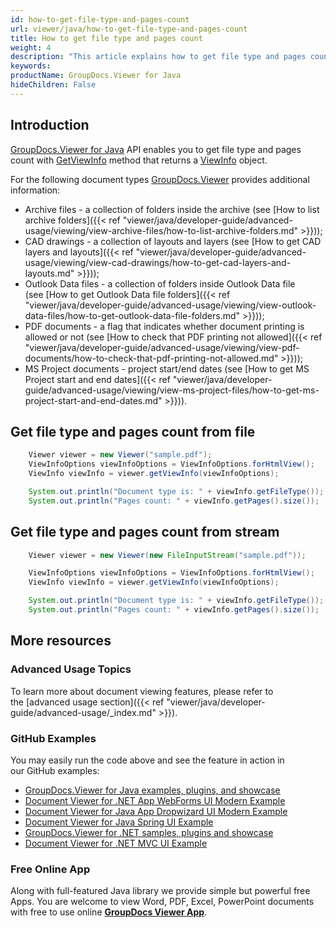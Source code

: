```yaml
---
id: how-to-get-file-type-and-pages-count
url: viewer/java/how-to-get-file-type-and-pages-count
title: How to get file type and pages count
weight: 4
description: "This article explains how to get file type and pages count using Java / C# with GroupDocs.Viewer for Java."
keywords: 
productName: GroupDocs.Viewer for Java
hideChildren: False
---
```

## Introduction

[GroupDocs.Viewer for Java](https://products.groupdocs.com/viewer/java) API enables you to get file type and pages count with [GetViewInfo](https://apireference.groupdocs.com/viewer/java/groupdocs.viewer/viewer/methods/getviewinfo) method that returns a [ViewInfo](https://apireference.groupdocs.com/viewer/java/groupdocs.viewer.results/viewinfo) object.

For the following document types [GroupDocs.Viewer](https://products.groupdocs.com/viewer) provides additional information:

*   Archive files - a collection of folders inside the archive (see [How to list archive folders]({{< ref "viewer/java/developer-guide/advanced-usage/viewing/view-archive-files/how-to-list-archive-folders.md" >}}));
*   CAD drawings - a collection of layouts and layers (see [How to get CAD layers and layouts]({{< ref "viewer/java/developer-guide/advanced-usage/viewing/view-cad-drawings/how-to-get-cad-layers-and-layouts.md" >}}));
*   Outlook Data files - a collection of folders inside Outlook Data file (see [How to get Outlook Data file folders]({{< ref "viewer/java/developer-guide/advanced-usage/viewing/view-outlook-data-files/how-to-get-outlook-data-file-folders.md" >}}));
*   PDF documents - a flag that indicates whether document printing is allowed or not (see [How to check that PDF printing not allowed]({{< ref "viewer/java/developer-guide/advanced-usage/viewing/view-pdf-documents/how-to-check-that-pdf-printing-not-allowed.md" >}}));
*   MS Project documents - project start/end dates (see [How to get MS Project start and end dates]({{< ref "viewer/java/developer-guide/advanced-usage/viewing/view-ms-project-files/how-to-get-ms-project-start-and-end-dates.md" >}})).

## Get file type and pages count from file 

```java
    Viewer viewer = new Viewer("sample.pdf");
    ViewInfoOptions viewInfoOptions = ViewInfoOptions.forHtmlView();
    ViewInfo viewInfo = viewer.getViewInfo(viewInfoOptions);

    System.out.println("Document type is: " + viewInfo.getFileType());
    System.out.println("Pages count: " + viewInfo.getPages().size());
```

## Get file type and pages count from stream

```java
    Viewer viewer = new Viewer(new FileInputStream("sample.pdf"));

    ViewInfoOptions viewInfoOptions = ViewInfoOptions.forHtmlView();
    ViewInfo viewInfo = viewer.getViewInfo(viewInfoOptions);

    System.out.println("Document type is: " + viewInfo.getFileType());
    System.out.println("Pages count: " + viewInfo.getPages().size());
```

## More resources
### Advanced Usage Topics
To learn more about document viewing features, please refer to the [advanced usage section]({{< ref "viewer/java/developer-guide/advanced-usage/_index.md" >}}).

### GitHub Examples
You may easily run the code above and see the feature in action in our GitHub examples:
*   [GroupDocs.Viewer for Java examples, plugins, and showcase](https://github.com/groupdocs-viewer/GroupDocs.Viewer-for-Java)
*   [Document Viewer for .NET App WebForms UI Modern Example](https://github.com/groupdocs-viewer/GroupDocs.Viewer-for-Java-WebForms)    
*   [Document Viewer for Java App Dropwizard UI Modern Example](https://github.com/groupdocs-viewer/GroupDocs.Viewer-for-Java-Dropwizard)    
*   [Document Viewer for Java Spring UI Example](https://github.com/groupdocs-viewer/GroupDocs.Viewer-for-Java-Spring)
*   [GroupDocs.Viewer for .NET samples, plugins and showcase](https://github.com/groupdocs-viewer/GroupDocs.Viewer-for-.NET)
*   [Document Viewer for .NET MVC UI Example](https://github.com/groupdocs-viewer/GroupDocs.Viewer-for-Java-MVC)     

### Free Online App
Along with full-featured Java library we provide simple but powerful free Apps.
You are welcome to view Word, PDF, Excel, PowerPoint documents with free to use online **[GroupDocs Viewer App](https://products.groupdocs.app/viewer)**.